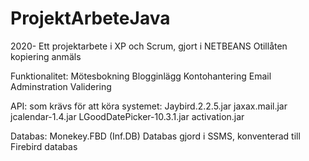 # ProjektArbeteJava
2020-
Ett projektarbete i XP och Scrum, gjort i NETBEANS
Otillåten kopiering anmäls

Funktionalitet:
Mötesbokning
Blogginlägg
Kontohantering
Email
Adminstration
Validering

API: som krävs för att köra systemet:
Jaybird.2.2.5.jar
jaxax.mail.jar
jcalendar-1.4.jar
LGoodDatePicker-10.3.1.jar
activation.jar

Databas: Monekey.FBD (Inf.DB)
Databas gjord i SSMS, konventerad till Firebird databas


